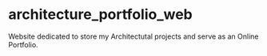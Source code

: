 # architecture_portfolio_web
Website dedicated to store my Architectutal projects and serve as an Online Portfolio.
